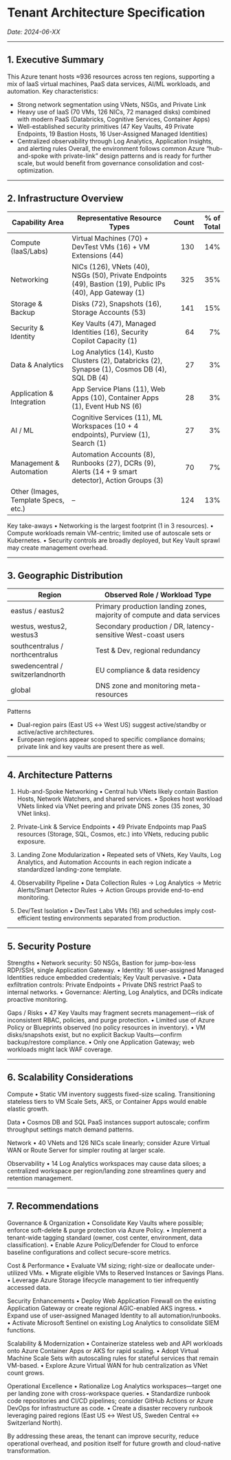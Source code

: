 # Tenant Architecture Specification
_Date: 2024-06-XX_

---

## 1. Executive Summary
This Azure tenant hosts ≈936 resources across ten regions, supporting a mix of IaaS virtual machines, PaaS data services, AI/ML workloads, and automation.
Key characteristics:

* Strong network segmentation using VNets, NSGs, and Private Link
* Heavy use of IaaS (70 VMs, 126 NICs, 72 managed disks) combined with modern PaaS (Databricks, Cognitive Services, Container Apps)
* Well-established security primitives (47 Key Vaults, 49 Private Endpoints, 19 Bastion Hosts, 16 User-Assigned Managed Identities)
* Centralized observability through Log Analytics, Application Insights, and alerting rules
Overall, the environment follows common Azure “hub-and-spoke with private-link” design patterns and is ready for further scale, but would benefit from governance consolidation and cost-optimization.

---

## 2. Infrastructure Overview

| Capability Area | Representative Resource Types | Count | % of Total |
|-----------------|------------------------------|------:|-----------:|
| Compute (IaaS/Labs) | Virtual Machines (70) + DevTest VMs (16) + VM Extensions (44) | 130 | 14% |
| Networking | NICs (126), VNets (40), NSGs (50), Private Endpoints (49), Bastion (19), Public IPs (40), App Gateway (1) | 325 | 35% |
| Storage & Backup | Disks (72), Snapshots (16), Storage Accounts (53) | 141 | 15% |
| Security & Identity | Key Vaults (47), Managed Identities (16), Security Copilot Capacity (1) | 64 | 7% |
| Data & Analytics | Log Analytics (14), Kusto Clusters (2), Databricks (2), Synapse (1), Cosmos DB (4), SQL DB (4) | 27 | 3% |
| Application & Integration | App Service Plans (11), Web Apps (10), Container Apps (1), Event Hub NS (6) | 28 | 3% |
| AI / ML | Cognitive Services (11), ML Workspaces (10 + 4 endpoints), Purview (1), Search (1) | 27 | 3% |
| Management & Automation | Automation Accounts (8), Runbooks (27), DCRs (9), Alerts (14 + 9 smart detector), Action Groups (3) | 70 | 7% |
| Other (Images, Template Specs, etc.) | – | 124 | 13% |

Key take-aways
• Networking is the largest footprint (1 in 3 resources).
• Compute workloads remain VM-centric; limited use of autoscale sets or Kubernetes.
• Security controls are broadly deployed, but Key Vault sprawl may create management overhead.

---

## 3. Geographic Distribution

| Region | Observed Role / Workload Type |
|--------|-------------------------------|
| eastus / eastus2 | Primary production landing zones, majority of compute and data services |
| westus, westus2, westus3 | Secondary production / DR, latency-sensitive West-coast users |
| southcentralus / northcentralus | Test & Dev, regional redundancy |
| swedencentral / switzerlandnorth | EU compliance & data residency |
| global | DNS zone and monitoring meta-resources |

Patterns
* Dual-region pairs (East US ↔ West US) suggest active/standby or active/active architectures.
* European regions appear scoped to specific compliance domains; private link and key vaults are present there as well.

---

## 4. Architecture Patterns

1. Hub-and-Spoke Networking
   • Central hub VNets likely contain Bastion Hosts, Network Watchers, and shared services.
   • Spokes host workload VNets linked via VNet peering and private DNS zones (35 zones, 30 VNet links).

2. Private-Link & Service Endpoints
   • 49 Private Endpoints map PaaS resources (Storage, SQL, Cosmos, etc.) into VNets, reducing public exposure.

3. Landing Zone Modularization
   • Repeated sets of VNets, Key Vaults, Log Analytics, and Automation Accounts in each region indicate a standardized landing-zone template.

4. Observability Pipeline
   • Data Collection Rules → Log Analytics → Metric Alerts/Smart Detector Rules → Action Groups provide end-to-end monitoring.

5. Dev/Test Isolation
   • DevTest Labs VMs (16) and schedules imply cost-efficient testing environments separated from production.

---

## 5. Security Posture

Strengths
• Network security: 50 NSGs, Bastion for jump-box-less RDP/SSH, single Application Gateway.
• Identity: 16 user-assigned Managed Identities reduce embedded credentials; Key Vault pervasive.
• Data exfiltration controls: Private Endpoints + Private DNS restrict PaaS to internal networks.
• Governance: Alerting, Log Analytics, and DCRs indicate proactive monitoring.

Gaps / Risks
• 47 Key Vaults may fragment secrets management—risk of inconsistent RBAC, policies, and purge protection.
• Limited use of Azure Policy or Blueprints observed (no policy resources in inventory).
• VM disks/snapshots exist, but no explicit Backup Vaults—confirm backup/restore compliance.
• Only one Application Gateway; web workloads might lack WAF coverage.

---

## 6. Scalability Considerations

Compute
• Static VM inventory suggests fixed-size scaling. Transitioning stateless tiers to VM Scale Sets, AKS, or Container Apps would enable elastic growth.

Data
• Cosmos DB and SQL PaaS instances support autoscale; confirm throughput settings match demand patterns.

Network
• 40 VNets and 126 NICs scale linearly; consider Azure Virtual WAN or Route Server for simpler routing at larger scale.

Observability
• 14 Log Analytics workspaces may cause data siloes; a centralized workspace per region/landing zone streamlines query and retention management.

---

## 7. Recommendations

Governance & Organization
• Consolidate Key Vaults where possible; enforce soft-delete & purge protection via Azure Policy.
• Implement a tenant-wide tagging standard (owner, cost center, environment, data classification).
• Enable Azure Policy/Defender for Cloud to enforce baseline configurations and collect secure-score metrics.

Cost & Performance
• Evaluate VM sizing; right-size or deallocate under-utilized VMs.
• Migrate eligible VMs to Reserved Instances or Savings Plans.
• Leverage Azure Storage lifecycle management to tier infrequently accessed data.

Security Enhancements
• Deploy Web Application Firewall on the existing Application Gateway or create regional AGIC-enabled AKS ingress.
• Expand use of user-assigned Managed Identity to all automation/runbooks.
• Activate Microsoft Sentinel on existing Log Analytics to consolidate SIEM functions.

Scalability & Modernization
• Containerize stateless web and API workloads onto Azure Container Apps or AKS for rapid scaling.
• Adopt Virtual Machine Scale Sets with autoscaling rules for stateful services that remain VM-based.
• Explore Azure Virtual WAN for hub centralization as VNet count grows.

Operational Excellence
• Rationalize Log Analytics workspaces—target one per landing zone with cross-workspace queries.
• Standardize runbook code repositories and CI/CD pipelines; consider GitHub Actions or Azure DevOps for infrastructure as code.
• Create a disaster recovery runbook leveraging paired regions (East US ↔ West US, Sweden Central ↔ Switzerland North).

By addressing these areas, the tenant can improve security, reduce operational overhead, and position itself for future growth and cloud-native transformation.
